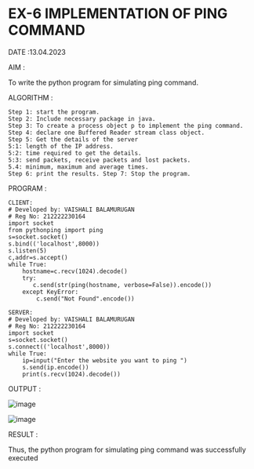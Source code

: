 # EX-6 IMPLEMENTATION OF PING COMMAND

DATE :13.04.2023

AIM :

To write the python program for simulating ping command.

ALGORITHM :
```
Step 1: start the program.
Step 2: Include necessary package in java.
Step 3: To create a process object p to implement the ping command.
Step 4: declare one Buffered Reader stream class object.
Step 5: Get the details of the server
5:1: length of the IP address.
5:2: time required to get the details.
5:3: send packets, receive packets and lost packets.
5.4: minimum, maximum and average times.
Step 6: print the results. Step 7: Stop the program.
```
PROGRAM :


```
CLIENT:
# Developed by: VAISHALI BALAMURUGAN
# Reg No: 212222230164
import socket
from pythonping import ping
s=socket.socket()
s.bind(('localhost',8000))
s.listen(5)
c,addr=s.accept()
while True:
    hostname=c.recv(1024).decode()
    try:
       c.send(str(ping(hostname, verbose=False)).encode())
    except KeyError:
        c.send("Not Found".encode())
```
```
SERVER:
# Developed by: VAISHALI BALAMURUGAN
# Reg No: 212222230164
import socket
s=socket.socket()
s.connect(('localhost',8000))
while True:
    ip=input("Enter the website you want to ping ")
    s.send(ip.encode())
    print(s.recv(1024).decode())
 ```
OUTPUT :

![image](https://github.com/VaishaliBalamurugan22008813/EX-6/assets/119390134/2adb7fb4-c8eb-4354-ad51-2523f4274747)

![image](https://github.com/VaishaliBalamurugan22008813/EX-6/assets/119390134/2e47facb-8a13-4af0-8cca-86c9d41f55b8)


RESULT :

Thus, the python program for simulating ping command was
successfully executed
